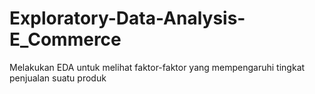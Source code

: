 # Exploratory-Data-Analysis-E_Commerce
Melakukan EDA untuk melihat faktor-faktor yang mempengaruhi tingkat penjualan suatu produk
